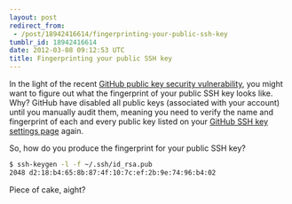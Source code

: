 ```yaml
---
layout: post
redirect_from:
 - /post/18942416614/fingerprinting-your-public-ssh-key
tumblr_id: 18942416614
date: 2012-03-08 09:12:53 UTC
title: Fingerprinting your public SSH key
---
```


In the light of the recent [GitHub public key security vulnerability](https://github.com/blog/1068-public-key-security-vulnerability-and-mitigation), you might want to figure out what the fingerprint of your public SSH key looks like. Why? GitHub have disabled all public keys (associated with your account) until you manually audit them, meaning you need to verify the name and fingerprint of each and every public key listed on your [GitHub SSH key settings page](https://github.com/settings/ssh) again.

So, how do you produce the fingerprint for your public SSH key?

```bash
$ ssh-keygen -l -f ~/.ssh/id_rsa.pub
2048 d2:18:b4:65:8b:87:4f:10:7c:ef:2b:9e:74:96:b4:02
```

Piece of cake, aight?
